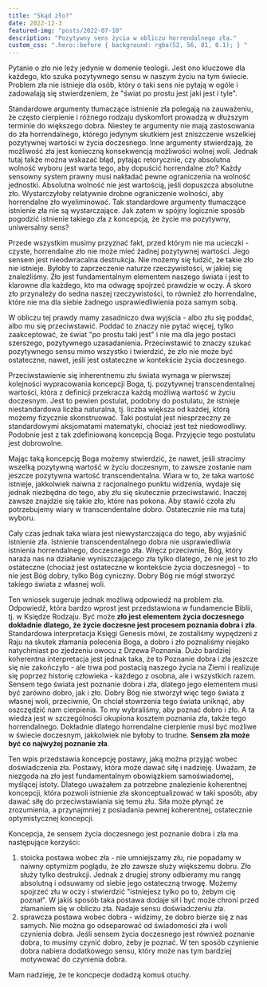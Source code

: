 ```yaml
---
title: "Skąd zło?"
date: 2022-12-3
featured-img: "posts/2022-07-10"
description: "Pozytywny sens życia w obliczu horrendalnego zła."
custom_css: ".hero::before { background: rgba(52, 56, 81, 0.1); } "
---
```


Pytanie o zło nie leży jedynie w domenie teologii. Jest ono kluczowe dla każdego, kto szuka pozytywnego sensu w naszym życiu na tym świecie. Problem zła nie istnieje dla osób, który o taki sens nie pytają w ogóle i zadowalają się stwierdzeniem, że "świat po prostu jest jaki jest i tyle".

Standardowe argumenty tłumaczące istnienie zła polegają na zauważeniu, że często cierpienie i różnego rodzaju dyskomfort prowadzą w dłuższym terminie do większego dobra. Niestey te argumenty nie mają zastosowania do zła horrendalnego, którego jedynym skutkiem jest zniszczenie wszelkiej pozytywnej wartości w życia doczesnego. Inne argumenty stwierdzają, że możliwość zła jest konieczną konsekwencją możliwości wolnej woli. Jednak tutaj także można wskazać błąd, pytając retorycznie, czy absolutna wolność wyboru jest warta tego, aby dopuścić horrendalne zło? Każdy sensowny system prawny musi nakładać pewne ograniczenia na wolność jednostki. Absolutna wolność nie jest wartością, jeśli dopuszcza absolutne zło. Wystarczyłoby relatywnie drobne ograniczenie wolności, aby horrendalne zło wyeliminować. Tak standardowe argumenty tłumaczące istnienie zła nie są wystarczające. Jak zatem w spójny logicznie sposób pogodzić istnienie takiego zła z koncepcją, że życie ma pozytywny, uniwersalny sens?

Przede wszystkim musimy przyznać fakt, przed którym nie ma ucieczki - czyste, horrendalne zło nie może mieć żadnej pozytywnej wartości. Jego sensem jest nieodwracalna destrukcja. Nie możemy się łudzić, że takie zło nie istnieje. Byłoby to zaprzeczenie naturze rzeczywistości, w jakiej się znaleźliśmy. Zło jest fundamentalnym elementem naszego świata i jest to klarowne dla każdego, kto ma odwagę spojrzeć prawdzie w oczy. A skoro zło przynależy do sedna naszej rzeczywistości, to również zło horrendalne, które nie ma dla siebie żadnego usprawiedliwienia poza samym sobą.

W obliczu tej prawdy mamy zasadniczo dwa wyjścia - albo złu się poddać, albo mu się przeciwstawić. Poddać to znaczy nie pytać więcej, tylko zaakceptować, że świat "po prostu taki jest" i nie ma dla jego postaci szerszego, pozytywnego uzasadanienia. Przeciwstawić to znaczy szukać pozytywnego sensu mimo wszystko i twierdzić, że zło nie może być ostateczne, nawet, jeśli jest ostateczne w kontekście życia doczesnego.

Przeciwstawienie się inherentnemu złu świata wymaga w pierwszej kolejności wypracowania koncepcji Boga, tj. pozytywnej transcendentalnej wartości, która z definicji przekracza każdą możliwą wartość w życiu doczesnym. Jest to pewien postulat, podobny do postulatu, że istnieje niestandardowa liczba naturalna, tj. liczba większa od każdej, którą możemy fizycznie skonstruować. Taki postulat jest niesprzeczny ze standardowymi aksjomatami matematyki, chociaż jest też niedowodliwy. Podobnie jest z tak zdefiniowaną koncepcją Boga. Przyjęcie tego postulatu jest dobrowolne.

Mając taką koncepcję Boga możemy stwierdzić, że nawet, jeśli stracimy wszelką pozytywną wartość w życiu doczesnym, to zawsze zostanie nam jeszcze pozytywna wartość transcendentalna. Wiara w to, że taka wartość istnieje, jakkolwiek naiwna z racjonalnego punktu widzenia, wydaje się jednak niezbędna do tego, aby złu się skutecznie przeciwstawić. Inaczej zawsze znajdzie się takie zło, które nas pokona. Aby stawić czoła złu potrzebujemy wiary w transcendentalne dobro. Ostatecznie nie ma tutaj wyboru.

Cały czas jednak taka wiara jest niewystarczająca do tego, aby wyjaśnić istnienie zła. Istnienie transcendentalnego dobra nie usprawiedliwia istnienia horrendalnego, doczesnego zła. Wręcz przeciwnie, Bóg, który naraża nas na działanie wyniszczającego zła tylko dlatego, że nie jest to zło ostateczne (chociaż jest ostateczne w kontekście życia doczesnego) - to nie jest Bóg dobry, tylko Bóg cyniczny. Dobry Bóg nie mógł stworzyć takiego świata z własnej woli.

Ten wniosek sugeruje jednak możliwą odpowiedź na problem zła. Odpowiedź, która bardzo wprost jest przedstawiona w fundamencie Biblii, tj. w Księdze Rodzaju. Być może **zło jest elementem życia doczesnego dokładnie dlatego, że życie doczesne jest procesem poznania dobra i zła**. Standardowa interpretacja Księgi Genesis mówi, że zostaliśmy wypędzeni z Raju na skutek złamania polecenia Boga, a dobro i zło poznaliśmy niejako natychmiast po zjedzeniu owocu z Drzewa Poznania. Dużo bardziej koherentna interpretacja jest jednak taka, że to Poznanie dobra i zła jeszcze się nie zakończyło - ale trwa pod postacią naszego życia na Ziemi i realizuje się poprzez historię człowieka - każdego z osobna, ale i wszystkich razem. Sensem tego świata jest poznanie dobra i zła, dlatego jego elementem musi być zarówno dobro, jak i zło. Dobry Bóg nie stworzył więc tego świata z własnej woli, przeciwnie, On chciał stowrzenia tego świata uniknąć, aby oszczędzić nam cierpienia. To my wybraliśmy, aby poznać dobro i zło. A ta wiedza jest w szczególności okupiona kosztem poznania zła, także tego horrendalnego. Dokładnie dlatego horrendalne cierpienie musi być możliwe w świecie doczesnym, jakkolwiek nie byłoby to trudne. **Sensem zła może być co najwyżej poznanie zła**.

Ten wpis przedstawia koncepcję postawy, jaką można przyjąć wobec doświadczenia zła. Postawy, która może dawać siłę i nadzieję. Uważam, że niezgoda na zło jest fundamentalnym obowiązkiem samoświadomej, myślącej istoty. Dlatego uważałem za potrzebne znalezienie koherentnej koncepcji, która pozwoli istnienie zła skonceptualizować w taki sposób, aby dawać siłę do przeciwstawiania się temu złu. Siła może płynąć ze zrozumienia, a przynajmniej z posiadania pewnej koherentnej, ostatecznie optymistycznej koncepcji.

Koncepcja, że sensem życia doczesnego jest poznanie dobra i zła ma następujące korzyści:
1. stoicka postawa wobec zła - nie umniejszamy złu, nie popadamy w naiwny optymizm poglądu, że zło zawsze służy większemu dobru. Zło służy tylko destrukcji. Jednak z drugiej strony odbieramy mu rangę absolutną i odsuwamy od siebie jego ostateczną trwogę. Możemy spojrzeć złu w oczy i stwierdzić "istniejesz tylko po to, żebym cię poznał". W jakiś sposób taka postawa dodaje sił i być może chroni przed złamaniem się w obliczu zła. Nadaje sensu doświadczeniu zła.
2. sprawcza postawa wobec dobra - widzimy, że dobro bierze się z nas samych. Nie można go odseparować od świadomości zła i woli czynienia dobra. Jeśli sensem życia doczesnego jest również poznanie dobra, to musimy czynić dobro, żeby je poznać. W ten sposób czynienie dobra nabiera dodatkowego sensu, który może nas tym bardziej motywować do czynienia dobra.

Mam nadzieję, że te koncpecje dodadzą komuś otuchy.